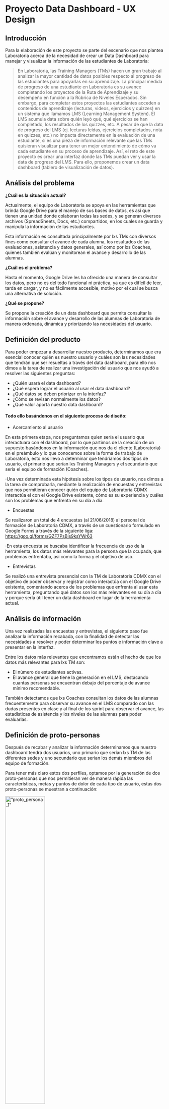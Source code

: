 # Proyecto Data Dashboard - UX Design
## Introducción
Para la elaboración de este proyecto se parte del escenario que nos plantea Laboratoria acerca de la necesidad de crear un Data Dashboard para manejar y visualizar la información de las estudiantes de Laboratoria:
>En Laboratoria, las Training Managers (TMs) hacen un gran trabajo al analizar la mayor cantidad de datos posibles respecto al progreso de las estudiantes para apoyarlas en su aprendizaje.
>La principal medida de progreso de una estudiante en Laboratoria es su avance completando los proyectos de la Ruta de Aprendizaje y su desempeño en función a la Rúbrica de Niveles Esperados. Sin embargo, para completar estos proyectos las estudiantes acceden a contenidos de aprendizaje (lecturas, videos, ejercicios y quizzes) en un sistema que llamamos LMS (Learning Management System). El LMS acumula data sobre quién leyó qué, qué ejercicios se han completado, los resultados de los quizzes, etc.
>A pesar de que la data de progreso del LMS (ej. lecturas leídas, ejercicios completados, nota en quizzes, etc.) no impacta directamente en la evaluación de una estudiante, sí es una pieza de información relevante que las TMs quisieran visualizar para tener un mejor entendimiento de cómo va cada estudiante en su proceso de aprendizaje.
>Así, el reto de este proyecto es crear una interfaz donde las TMs puedan ver y usar la data de progreso del LMS. Para ello, proponemos crear un data dashboard (tablero de visualización de datos).

## Análisis del problema
**¿Cuál es la situación actual?**

Actualmente,  el equipo de Laboratoria se apoya en las herramientas que brinda Google Drive para el manejo de sus bases de datos, es así que tienen una unidad donde colaboran todas las sedes, y se generan diversos archivos (SpreadSheets, Docs, etc.) compartidos, en los cuales se guarda y manipula la información de las estudiantes. 

Esta información es consultada principalmente por lxs TMs con diversos fines como consultar el avance de cada alumna, los resultados de las evaluaciones, asistencia y datos generales, así como  por lxs Coaches, quienes también evalúan y monitorean el avance y desarrollo de las alumnas.

**¿Cuál es el problema?**

Hasta el momento, Google Drive les ha ofrecido una manera de consultar los datos, pero no es del todo funcional ni práctica, ya que es difícil de leer, tarda en cargar, y no es fácilmente accesible, motivo por el cual se busca una alternativa de solución.

**¿Qué se propone?**

Se propone la creación de un data dashboard que permita consultar la información sobre el avance y desarrollo de las alumnas de Laboratoria de manera ordenada, dinámica y priorizando las necesidades del usuario.

## Definición del producto
Para poder empezar a desarrollar nuestro producto, determinamos que era esencial conocer quién es nuestro usuario y cuáles son las necesidades que tendrán que ser resueltas a través del data dashboard, para ello nos dimos a la tarea de realizar una investigación del usuario que nos ayudó a resolver las siguientes preguntas: 
* ¿Quién usará el data dashboard?
* ¿Qué espera lograr el usuario al usar el data dashboard?
* ¿Qué datos se deben priorizar en la interfaz?
* ¿Cómo se revisan normalmente los datos?
* ¿Qué valor aporta nuestro data dashboard?

#### Todo ello basándonos en el siguiente proceso de diseño:

* Acercamiento al usuario

En esta primera etapa, nos preguntamos quien sería el usuario que interactuara con el dashboard, por lo que partimos de la creación de un supuesto basándonos en la información que nos da el cliente (Laboratoria) en el preámbulo y  lo que conocemos sobre la forma de trabajo de Laboratoria, esto nos llevo a determinar que tendríamos dos tipos de usuario, el primario que serían lxs Training Managers y el secundario que sería el equipo de formación (Coaches).

⋅Una vez determinada esta hipótesis sobre los tipos de usuario, nos dimos a la tarea de comprobarla, mediante la realización de encuestas y entrevistas que nos permitieran conocer quién del equipo de Laboratoria CDMX interactúa el con el Google Drive existente, cómo es su experiencia y cuáles son los problemas que enfrenta en su día a día.

* Encuestas

Se realizaron un total de 4 encuestas (al 21/06/2018) al personal de formación de Laboratoria CDMX, a través de un cuestionario formulado en Google Forms a través de la siguiente liga:  https://goo.gl/forms/GZF7PsBis9ksYWr63  

⋅En esta encuesta se buscaba identificar la frecuencia de uso de la herramienta, los datos más relevantes para la persona que la ocupada, que problemas enfrentaba, así como la forma y el objetivo de uso.

* Entrevistas

Se realizó una entrevista presencial con la TM de Laboratoria CDMX con el objetivo de poder observar y registrar como interactúa con el Google Drive existente, comentando acerca de los problemas que enfrenta al usar esta herramienta, preguntando qué datos son los más relevantes en su día a día y porque sería útil tener un data dashboard en lugar de la herramienta actual.

## Análisis de información

Una vez realizadas las encuestas y entrevistas, el siguiente paso fue analizar la información recabada, con la finalidad de detectar las necesidades a resolver y poder determinar los puntos e información clave a presentar en la interfaz.

Entre los datos más relevantes que encontramos están el hecho de que los datos más relevantes para lxs TM son:

* El número de estudiantes activas.
* El avance general que tiene la generación en el LMS, destacando cuantas personas se encuentran debajo del porcentaje de avance mínimo recomendable.

También detectamos que lxs Coaches consultan los datos de las alumnas frecuentemente para observar su avance en el LMS comparado con las dudas presentes en clase y  al final de los sprint para observar el avance, las estadísticas de asistencia y los niveles de las alumnas para poder evaluarlas.

## Definición de proto-personas

Después de recabar y analizar la información determinamos que nuestro dashboard tendrá dos usuarios, uno primario que serían lxs TM de las diferentes sedes y uno secundario que serían los demás miembros del equipo de formación.

Para tener más claro estos dos perfiles, optamos por la generación de dos proto-personas que nos permitieran ver de manera rápida las características, metas y puntos de dolor de cada tipo de usuario, estas dos proto-personas se muestran a continuación:

<img src=/media/jpg/proto_persona_1.jpg alt=”proto_persona_1” width="50%" height="50%"> 

_Proto-persona del usuario principal_

<img src=/media/jpg/proto_persona_2.jpg alt=”proto_persona_2” width="50%" height="50%"> 

_Proto-persona del usuario secundario_

## Definición de requerimientos

Con toda la información disponible hasta el momento, generamos una lista de requerimientos básicos para que la experiencia del usuario con nuestra interfaz sea favorable, estos requerimientos se plantean como parte integral del MVP a entregar en el primer sprint y son:

- Que la primera tarea a realizar por el usuario en la interfaz será ingresar su nombre y sede a la que pertenece.
- Si se detecta que no se ingresaron los datos de inicio necesarios, la plataforma deberá enviar un mensaje de error.
- A al entrar el dashboard deberá despliegar en la pantalla principal los datos que se detectaron como más relevantes:

    * Número de estudiantes activas en generación de la sede del usuario.
    * Avance general en el LMS, destacando el número de alumnas debajo del avance mínimo esperado.

- Paralelamente, se debe presentar una barra lateral que indique al usuario el nombre con el que se ha logueado, y los filtros para cambiar de sede o generación que quiere consultar.
- Estos filtros deberán ser accionados mediante un botón
- Deberá existir la opción de cerrar sesión
- La interfaz debe ser sencilla y legible
- Todos los datos y gráficas mostrados deberán ser accionables (aportar información que ayude a la toma de decisiones)

## Proceso de sketching

**Sketch inicial**

Partiendo del preámbulo y del conocimiento previo sobre la forma de trabajar de Laboratoria, se escribio un pseudocódigo que nos dijera las acciones básicas que deberán ocurrir en nuestra plataforma, una vez realizada esta actividad se tradujeron los pasos del pseudocódigo a un diagrama de flujo.

<img src=/media/png/Data_Dashboard-Diagrama_de_flujo_1.png alt=”segunda_propuesta_de_sketch” width="50%" height="50%">

_Diagrama de flujo de las acciones básicas_

Siguiendo este diagrama de flujo, se elaboró un sketch de lo que para nosotras sería lo más importante para una TM. 

<img src=/media/gif/propuesta_sketch_01.gif alt=”segunda_propuesta_de_sketch” width="50%" height="50%">

_Primera propuesta de sketch antes de acercarnos al usuario_

<img src=/media/gif/propuesta_sketch_02.gif alt=”segunda_propuesta_de_sketch” width="50%" height="50%">

_Segunda propuesta de sketch antes de acercarnos al usuario_

**Adaptación del sketch**

Teniendo como base el sketch inicial, se realizó una adaptación tomando en cuenta la información obtenida mediante la entrevista y las encuestas.

<img src=/media/gif/sketch_desktop_v2.gif alt=”segunda_propuesta_de_sketch_desktop” width="50%" height="50%">

_Propuesta de sketch para escritorio despúes de acercarnos al usuario_

<img src=/media/gif/sketch_mobile_v2.gif alt=”segunda_propuesta_de_sketch_mobile” width="25%" height="25%">

_Propuesta de sketch para movil despúes de acercarnos al usuario_

**Testeo del sketch**

Esta adaptación del sketch se lleva a prueba con dos usuarios potenciales para obtener su feedback y detectar puntos a mejorar.

Entre las observaciones más importantes que nos hicieron esta el buscar una alternativa para la palabra _filtrar_, ya que esta genera confusiones y no dice exactamente al usuario para que sirve el botón donde se usa.

**Elaboración de wireframes**

Como siguiente paso para el desarrollo de la interfaz, desarrollamos los wireframes de nuestra versión para desktop, agregandole el feedback recibido durante el testeo del sketch. Este wireframe se subio a la aplicación de marvel para poder hacer una nueva ronda de testeo con nuestros usuarios.

El wireframe de la versión desktop puede consultarse en https://marvelapp.com/949ci11

## Diseño de la interfaz de usuario
* Selección de paleta de colores
* Selección de tipografía



